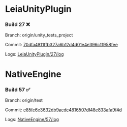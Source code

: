# LeiaUnityPlugin
### Build 27 :x:

Branch: origin/unity_tests_project

Commit: [70dfa4811ffb327a6b12d4d01e4e396c11958fee](https://github.com/LeiaInc/LeiaUnityPlugin/commit/70dfa4811ffb327a6b12d4d01e4e396c11958fee)

Logs: [LeiaUnityPlugin/27/log](LeiaUnityPlugin/27/log)




# NativeEngine
### Build 57 :white_check_mark:

Branch: origin/test

Commit: [e85fc6e3632db9aedc4816507df48e833afa9f4d](https://github.com/LeiaInc/NativeEngine/commit/e85fc6e3632db9aedc4816507df48e833afa9f4d)

Logs: [NativeEngine/57/log](NativeEngine/57/log)




